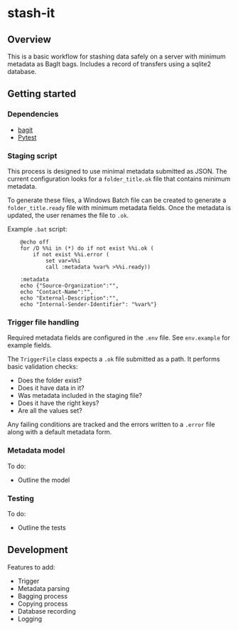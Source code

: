 # stash-it

## Overview

This is a basic workflow for stashing data safely on a server with minimum metadata as BagIt bags. Includes a record of transfers using a sqlite2 database.

## Getting started

### Dependencies

- [bagit](https://github.com/LibraryOfCongress/bagit-python)
- [Pytest](https://docs.pytest.org/en/stable/)

### Staging script

This process is designed to use minimal metadata submitted as JSON. The current configuration looks for a `folder_title.ok` file that contains minimum metadata. 

To generate these files, a Windows Batch file can be created to generate a `folder_title.ready` file with minimum metadata fields. Once the metadata is updated, the user renames the file to `.ok`.

Example `.bat` script:

        @echo off
        for /D %%i in (*) do if not exist %%i.ok (
            if not exist %%i.error (
                set var=%%i
                call :metadata %var% >%%i.ready))

        :metadata
        echo {"Source-Organization":"",
        echo "Contact-Name":"",
        echo "External-Description":"",
        echo "Internal-Sender-Identifier": "%var%"}

### Trigger file handling

Required metadata fields are configured in the `.env` file. See `env.example` for example fields. 

The `TriggerFile` class expects a `.ok` file submitted as a path. It performs basic validation checks:
- Does the folder exist?
- Does it have data in it?
- Was metadata included in the staging file?
- Does it have the right keys?
- Are all the values set?

Any failing conditions are tracked and the errors written to a `.error` file along with a default metadata form.

### Metadata model

To do:
- Outline the model

### Testing

To do:
- Outline the tests

## Development

Features to add:
- Trigger
- Metadata parsing
- Bagging process
- Copying process
- Database recording
- Logging
